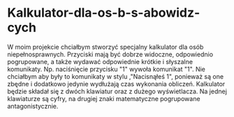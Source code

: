 # Kalkulator-dla-os-b-s-abowidz-cych
W moim projekcie chciałbym stworzyć specjalny kalkulator dla osób niepełnosprawnych. Przyciski mają być dobrze widoczne, odpowiednio pogrupowane, a także wydawać odpowiednie krótkie i słyszalne komunikaty. Np. naciśnięcie przycisku "1" wywoła komunikat "1". Nie chciałbym aby były to komunikaty w stylu ,"Nacisnąłeś 1", ponieważ są one zbędne i dodatkowo jedynie wydłużają czas wykonania obliczeń. Kalkulator będzie składał się z dwóch klawiatur oraz z dużego wyświetlacza. Na jednej klawiaturze są cyfry, na drugiej znaki matematyczne pogrupowane antagonistycznie.
